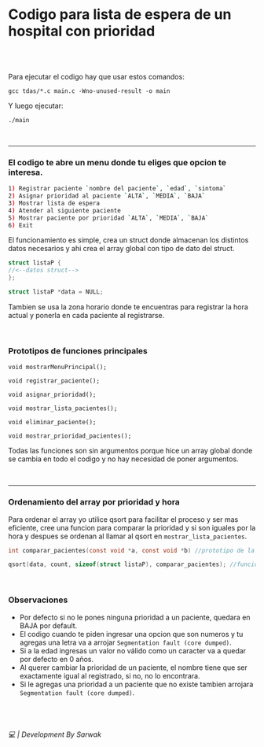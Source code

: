# Codigo para lista de espera de un hospital con prioridad

<br>
<br>

Para ejecutar el codigo hay que usar estos comandos:
````console
gcc tdas/*.c main.c -Wno-unused-result -o main
````

Y luego ejecutar:
````console
./main
````

<br>

<hr>

### El codigo te abre un menu donde tu eliges que opcion te interesa.

````bash
1) Registrar paciente `nombre del paciente`, `edad`, `sintoma`
2) Asignar prioridad al paciente `ALTA`, `MEDIA`, `BAJA`
3) Mostrar lista de espera
4) Atender al siguiente paciente
5) Mostrar paciente por prioridad `ALTA`, `MEDIA`, `BAJA`
6) Exit
````

El funcionamiento es simple, crea un struct donde almacenan los distintos datos necesarios y ahi crea el array global con tipo de dato del struct.

````c
struct listaP {
//<--datos struct-->
};

struct listaP *data = NULL;
````

Tambien se usa la zona horario donde te encuentras para registrar la hora actual y ponerla en cada paciente al registrarse.

<br>

### Prototipos de funciones principales


`void mostrarMenuPrincipal();`

`void registrar_paciente();`

`void asignar_prioridad();`

`void mostrar_lista_pacientes();`

`void eliminar_paciente();`

`void mostrar_prioridad_pacientes();`


Todas las funciones son sin argumentos porque hice un array global donde se cambia en todo el codigo y no hay necesidad de poner argumentos.

<br>

<hr>

### Ordenamiento del array por prioridad y hora

Para ordenar el array yo utilice qsort para facilitar el proceso y ser mas eficiente, cree una funcion para comparar la prioridad y si son iguales por la hora y despues se ordenan al llamar al qsort en `mostrar_lista_pacientes`.

````c
int comparar_pacientes(const void *a, const void *b) //prototipo de la funcion comparar
````
````c
qsort(data, count, sizeof(struct listaP), comparar_pacientes); //funcion qsort para ordenar de mayor a menor
````
<br>

### Observaciones
- Por defecto si no le pones ninguna prioridad a un paciente, quedara en BAJA por default.
- El codigo cuando te piden ingresar una opcion que son numeros y tu agregas una letra va a arrojar `Segmentation fault (core dumped)`.
- Si a la edad ingresas un valor no válido como un caracter va a quedar por defecto en 0 años.
- Al querer cambiar la prioridad de un paciente, el nombre tiene que ser exactamente igual al registrado, si no, no lo encontrara.
- Si le agregas una prioridad a un paciente que no existe tambien arrojara `Segmentation fault (core dumped)`.

<br>

<br>

###### 💻 | Development By Sarwak




